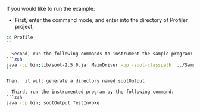 If you would like to run the example:
- First, enter the command mode, and enter into the directory of Profiler project;    
```zsh
cd Profile
``

- Second, run the following commands to instrument the sample program:   
```zsh
java -cp bin;lib/soot-2.5.0.jar MainDriver -pp -soot-classpath  ../Sample/bin TestInvoke
``

Then,  it will generate a directory named sootOutput

- Third, run the instrumented program by the following command:   
```zsh
java -cp bin; sootOutput TestInvoke
```